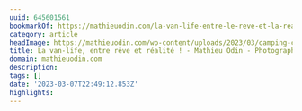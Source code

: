 ```yaml
---
uuid: 645601561
bookmarkOf: https://mathieuodin.com/la-van-life-entre-le-reve-et-la-realite-petit-guide-pratique
category: article
headImage: https://mathieuodin.com/wp-content/uploads/2023/03/camping-car-de-mathieu-odin-dans-les-alpes.jpg
title: La van-life, entre rêve et réalité ! - Mathieu Odin - Photographe
domain: mathieuodin.com
description: 
tags: []
date: '2023-03-07T22:49:12.853Z'
highlights: 
---
```




